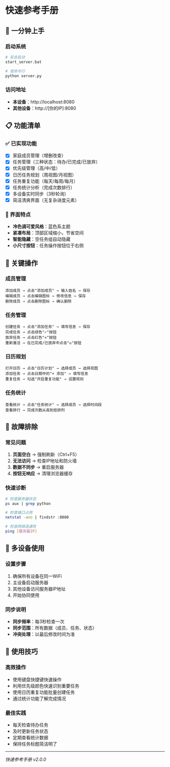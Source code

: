 # 快速参考手册

## 🚀 一分钟上手

### 启动系统
```bash
# 双击启动
start_server.bat

# 或命令行
python server.py
```

### 访问地址
- **本设备**：http://localhost:8080
- **其他设备**：http://[你的IP]:8080

## 📋 功能清单

### ✅ 已实现功能
- [x] 家庭成员管理（增删改查）
- [x] 任务管理（三种状态：待办/已完成/已放弃）
- [x] 优先级管理（高/中/低）
- [x] 日历任务规划（周视图/月视图）
- [x] 任务重复功能（每天/每周/每月）
- [x] 任务统计分析（完成次数排行）
- [x] 多设备实时同步（3秒轮询）
- [x] 简洁清爽界面（无复杂进度元素）

### 🎨 界面特点
- **冷色调可爱风格**：蓝色系主题
- **紧凑布局**：顶部区域缩小，节省空间
- **智能隐藏**：空任务组自动隐藏
- **小尺寸按钮**：任务操作按钮位于右侧

## 🔧 关键操作

### 成员管理
```
添加成员 → 点击"添加成员" → 输入姓名 → 保存
编辑成员 → 点击编辑图标 → 修改信息 → 保存
删除成员 → 点击删除图标 → 确认删除
```

### 任务管理
```
创建任务 → 点击"添加任务" → 填写信息 → 保存
完成任务 → 点击绿色"✓"按钮
放弃任务 → 点击红色"✕"按钮
重新激活 → 在已完成/已放弃中点击"↻"按钮
```

### 日历规划
```
打开日历 → 点击"日历计划" → 选择成员 → 选择视图
添加任务 → 点击日期中的"+ 添加" → 填写信息
重复任务 → 勾选"开启重复功能" → 设置规则
```

### 任务统计
```
查看统计 → 点击"任务统计" → 选择成员 → 选择时间段
查看排行 → 完成次数从高到低排列
```

## 🔧 故障排除

### 常见问题
1. **页面空白** → 强制刷新（Ctrl+F5）
2. **无法访问** → 检查IP地址和防火墙
3. **数据不同步** → 重启服务器
4. **按钮无响应** → 清理浏览器缓存

### 快速诊断
```bash
# 检查服务器状态
ps aux | grep python

# 检查端口占用
netstat -ano | findstr :8080

# 检查网络连通性
ping [服务器IP]
```

## 📱 多设备使用

### 设置步骤
1. 确保所有设备在同一WiFi
2. 主设备启动服务器
3. 其他设备访问服务器IP地址
4. 开始协同使用

### 同步说明
- **同步频率**：每3秒检查一次
- **同步范围**：所有数据（成员、任务、状态）
- **冲突处理**：以最后修改时间为准

## 🎯 使用技巧

### 高效操作
- 使用键盘快捷键快速操作
- 利用优先级颜色快速识别重要任务
- 使用日历重复功能批量创建任务
- 通过统计功能了解完成情况

### 最佳实践
- 每天检查待办任务
- 及时更新任务状态
- 定期查看统计数据
- 保持任务标题简洁明了

---

*快速参考手册 v2.0.0*
